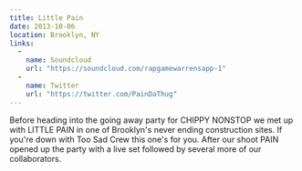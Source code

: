 ```yaml
---
title: Little Pain
date: 2013-10-06
location: Brooklyn, NY
links:
  -
    name: Soundcloud
    url: "https://soundcloud.com/rapgamewarrensapp-1"
  -
    name: Twitter
    url: "https://twitter.com/PainDaThug"
---
```


Before heading into the going away party for CHIPPY NONSTOP we met up with LITTLE PAIN in one of Brooklyn's never ending construction sites. If you're down with Too Sad Crew this one's for you. After our shoot PAIN opened up the party with a live set followed by several more of our collaborators.
